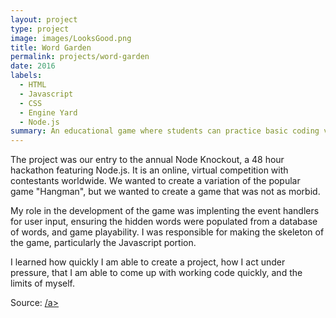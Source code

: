 ```yaml
---
layout: project
type: project
image: images/LooksGood.png
title: Word Garden
permalink: projects/word-garden
date: 2016
labels:
  - HTML
  - Javascript
  - CSS
  - Engine Yard
  - Node.js
summary: An educational game where students can practice basic coding vocabulary
---
```


The project was our entry to the annual Node Knockout, a 48 hour hackathon featuring Node.js. It is an online, virtual competition with contestants worldwide. We wanted to create a variation of the popular game "Hangman", but we wanted to create a game that was not as morbid.

My role in the development of the game was implenting the event handlers for user input, ensuring the hidden words were populated from a database of words, and game playability. I was responsible for making the skeleton of the game, particularly the Javascript portion.

I learned how quickly I am able to create a project, how I act under pressure, that I am able to come up with working code quickly, and the limits of myself.

Source: <a href="https://sogalutira.github.io/nodeknockout2016-looksgood/"><i class="large github icon "></i>/a>

